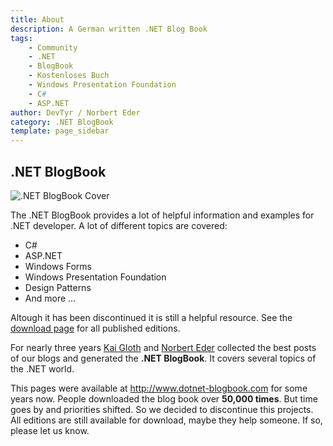 ```yaml
---
title: About
description: A German written .NET Blog Book
tags: 
    - Community
    - .NET
    - BlogBook
    - Kostenloses Buch
    - Windows Presentation Foundation
    - C#
    - ASP.NET
author: DevTyr / Norbert Eder
category: .NET BlogBook
template: page_sidebar
---
```


## .NET BlogBook

<div class="container-fluid">
	<div class="row-fluid">
		<div class="span6">
			<img src="/img/blogbook-cover.jpg" alt=".NET BlogBook Cover" title=".NET BlogBook Cover"/>
		</div>
		<div class="span6">
			<p>
				The .NET BlogBook provides a lot of helpful information and examples for .NET developer. A lot of different topics are covered:
			</p>
			<ul>
				<li>C#
				<li>ASP.NET
				<li>Windows Forms
				<li>Windows Presentation Foundation
				<li>Design Patterns
				<li>And more ...
			</ul>
			<p>
				Altough it has been discontinued it is still a helpful resource. See the <a href="dotnet-blogbook-download.html" title="Download .NET BlogBook">download page</a> for all published editions.
			</p>
			<p>
			For nearly three years <a href="http://braindrivendevelopment.com/" title=".Kai Blog - A Coffeegeek about Software Development, C# and more">Kai Gloth</a> and <a href="http://www.norberteder.com" title="Norbert Eder">Norbert Eder</a> collected the best posts of our blogs and generated the <strong>.NET BlogBook</strong>. It covers several topics of the .NET world.
			</p>
			<p>
            This pages were available at <a href="http://www.dotnet-blogbook.com">http://www.dotnet-blogbook.com</a> for some years now. People downloaded the blog book over <strong>50,000 times</strong>. But time goes by and priorities shifted. So we decided to discontinue this projects. All editions are still available for download, maybe they help someone. If so, please let us know. 
			</p>
		</div>
	</div>
</div>
<p></p>
 
